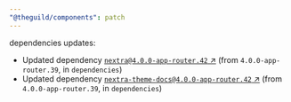 ```yaml
---
"@theguild/components": patch
---
```

dependencies updates:
  - Updated dependency [`nextra@4.0.0-app-router.42` ↗︎](https://www.npmjs.com/package/nextra/v/4.0.0) (from `4.0.0-app-router.39`, in `dependencies`)
  - Updated dependency [`nextra-theme-docs@4.0.0-app-router.42` ↗︎](https://www.npmjs.com/package/nextra-theme-docs/v/4.0.0) (from `4.0.0-app-router.39`, in `dependencies`)
